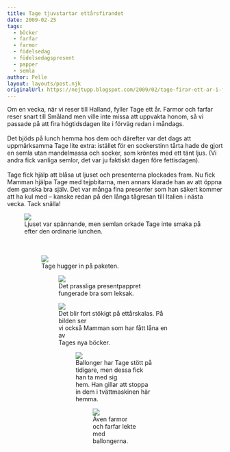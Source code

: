 ```yaml
---
title: Tage tjuvstartar ettårsfirandet
date: 2009-02-25
tags: 
  - böcker
  - farfar
  - farmor
  - födelsedag
  - födelsedagspresent
  - papper
  - semla	
author: Pelle
layout: layouts/post.njk
originalUrl: https://nejtupp.blogspot.com/2009/02/tage-firar-ett-ar-i-fortid.html
---
```


Om en vecka, när vi reser till Halland, fyller Tage ett år. Farmor och farfar reser snart till Småland men ville inte missa att uppvakta honom, så vi passade på att fira högtidsdagen lite i förväg redan i måndags.<br><br>Det bjöds på lunch hemma hos dem och därefter var det dags att uppmärksamma Tage lite extra: istället för en sockerstinn tårta hade de gjort en semla utan mandelmassa och socker, som kröntes med ett tänt ljus. (Vi andra fick vanliga semlor, det var ju faktiskt dagen före fettisdagen).<br><br>Tage fick hjälp att blåsa ut ljuset och presenterna plockades fram. Nu fick Mamman hjälpa Tage med tejpbitarna, men annars klarade han av att öppna dem ganska bra själv. Det var många fina presenter som han säkert kommer att ha kul med – kanske redan på den långa tågresan till Italien i nästa vecka. Tack snälla!

<figure>
	<img src="../../../../img/_MG_1210_1024pix.jpg">
	<figcaption> Ljuset var spännande, men semlan orkade Tage inte smaka på<br>efter den ordinarie lunchen.<br><br><br></span></span></div><figure>
	<img src="../../../../img/_MG_1227_1024pix.jpg">
	<figcaption>Tage hugger in på paketen.</figcaption>

<figure>
	<img src="../../../../img/_MG_1285_1024pix.jpg">
	<figcaption>Det prassliga presentpappret fungerade bra som leksak.</figcaption>
</figure>

<figure>
	<img src="../../../../img/_MG_1282_1024pix.jpg">
	<figcaption>Det blir fort stökigt på ettårskalas. På bilden ser<br>vi också Mamman  som har fått låna en av<br>Tages nya böcker.</figcaption>

<figure>
	<img src="../../../../img/_MG_1297_1024pix.jpg">
	<figcaption>Ballonger har Tage stött på tidigare, men dessa fick han ta med sig<br>hem. Han gillar att stoppa in dem i tvättmaskinen här hemma.</span></span><br>

<figure>
	<img src="../../../../img/_MG_1301_1024pix.jpg">
	<figcaption>Även farmor och farfar lekte med ballongerna.</figcaption></div>
